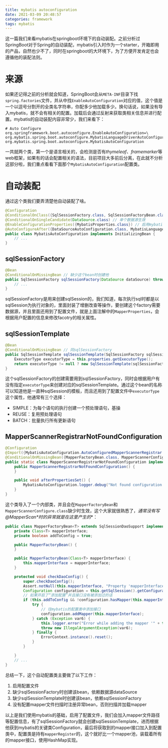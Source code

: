 ```yaml
---
title: mybatis autoconfiguration
date: 2021-03-09 20:48:57
categories: framework
tags: mybatis
---
```


这一篇我们来看mybatis在springboot环境下的自动装配。之前分析过SpringBoot对于Spring的自动装配，mybatis引入时作为一个starter，开箱即用的产品，自然也少不了，同时在springboot的大环境下，为了方便开发肯定也会遵循他的装配法则。

<!-- more -->

<!-- toc -->

# 来源

如果还记得之前的分析就会知道，SpringBoot会从`META-INF`目录下找`spring.factories`文件，并从中找`EnableAutoConfiguration`对应的值，这个值是一个以逗号分割开的全类名字符串，你配多少他加载多少。换句话说，如果没有导入mybatis，就不会有相关的配置。加载后会通过反射来获取类相关信息并进行配置。mybatis的自动装配内容非常少，我们来看下：

```properties
# Auto Configure
org.springframework.boot.autoconfigure.EnableAutoConfiguration=\
org.mybatis.spring.boot.autoconfigure.MybatisLanguageDriverAutoConfiguration,\
org.mybatis.spring.boot.autoconfigure.MybatisAutoConfiguration
```

一共就两个类，第一个是语言相关的，会检测是否有*thymeleaf*、*framemarker*等web框架，如果有的话会配置相关的语法，目前项目大多前后分离，在此就不分析这部分啦，我们重点看看下面那个`MybatisAutoConfiguration`配置类。

# 自动装配

通过这个类我们要弄清楚他自动装配了啥。

```java
@Configuration
@ConditionalOnClass({SqlSessionFactory.class, SqlSessionFactoryBean.class}) // 路径下存在这两个类的class时生效
@ConditionalOnSingleCandidate(DataSource.class) // 单个数据源生效
@EnableConfigurationProperties({MybatisProperties.class}) // 启用mybatis配置文件的属性
@AutoConfigureAfter({DataSourceAutoConfiguration.class, MybatisLanguageDriverAutoConfiguration.class}) // 这两个类后自动配置
public class MybatisAutoConfiguration implements InitializingBean {
    // ...
}
```

## sqlSessionFactory

```java
@Bean
@ConditionalOnMissingBean // 缺少这个bean时创建他
public SqlSessionFactory sqlSessionFactory(DataSource dataSource) throws Exception {
    // ...
}
```

sqlSessionFactory是用来创建sqlSession的，我们知道，每次执行sql时都是以sqlSession为执行对象的，里面封装了增删改查等操作，要创建这个factory需要数据源，并且里面还用到了配置文件，就是上面注解中的`MapperProperties`，会根据用户配置的信息来修改facotry的相关属性。

## sqlSessionTemplate

```java
@Bean
@ConditionalOnMissingBean // 同sqlSessionFactory
public SqlSessionTemplate sqlSessionTemplate(SqlSessionFactory sqlSessionFactory) {
    ExecutorType executorType = this.properties.getExecutorType();
    return executorType != null ? new SqlSessionTemplate(sqlSessionFactory, executorType) : new SqlSessionTemplate(sqlSessionFactory);
}
```

这个sqlSessionFactory的创建需要用到sqlSessionFactory，同时会根据用户有没有指定`executorType`来创建对应的sqlSessionTemplate。通过这个bean的名称可以知道他是一直种sqlSession的模板，而且还用到了配置文件中`executorType`这个属性，他通常有三个选择：

- SIMPLE：为每个语句的执行创建一个预处理语句，基操
- REUSE：复用预处理语句
- BATCH：批量执行所有更新语句

## MapperScannerRegistrarNotFoundConfiguration

```java
@Configuration
@Import({MybatisAutoConfiguration.AutoConfiguredMapperScannerRegistrar.class}) // 导入
@ConditionalOnMissingBean({MapperFactoryBean.class, MapperScannerConfigurer.class}) // 缺少这两个类时生效
public static class MapperScannerRegistrarNotFoundConfiguration implements InitializingBean {
    public MapperScannerRegistrarNotFoundConfiguration() {
    }

    public void afterPropertiesSet() {
        MybatisAutoConfiguration.logger.debug("Not found configuration for registering mapper bean using @MapperScan, MapperFactoryBean and MapperScannerConfigurer.");
    }
}
```

这个类导入了一个内部类，并且会在`MapperFactoryBean`和`MapperScannerConfigure.class`缺少时生效，这个大家就很熟悉了，**通常没有写*@MapperScan*时的异常就是在这里产生的**：

```java
public class MapperFactoryBean<T> extends SqlSessionDaoSupport implements FactoryBean<T> {
    private Class<T> mapperInterface;
    private boolean addToConfig = true;

    public MapperFactoryBean() {
    }

    public MapperFactoryBean(Class<T> mapperInterface) {
        this.mapperInterface = mapperInterface;
    }

    protected void checkDaoConfig() {
        super.checkDaoConfig();
        Assert.notNull(this.mapperInterface, "Property 'mapperInterface' is required");
        Configuration configuration = this.getSqlSession().getConfiguration();
        // 如果开启了“添加配置”并且接口没有被添加过的话
        if (this.addToConfig && !configuration.hasMapper(this.mapperInterface)) {
            try {
                // 往mybatis的配置类中添加接口
                configuration.addMapper(this.mapperInterface);
            } catch (Exception var6) {
                this.logger.error("Error while adding the mapper '" + this.mapperInterface + "' to configuration.", var6);
                throw new IllegalArgumentException(var6);
            } finally {
                ErrorContext.instance().reset();
            }
        }

    }
    // ...
}

```

总结一下，这个自动配置类主要做了以下工作：

1. 启用配置文件
2. 缺少sqlSessionFactory时创建该bean，依赖数据源dataSource
3. 缺少sqlSessionTemplate时创建该bean，依赖sqlSessionFactory
4. 没有配置mapper文件扫描时注册异常bean，否则扫描并加载mapper

以上是我们使用mybatis的基础，启用了配置文件，我们会加入mapper文件路径等配置信息，有了sqlSessionFactory就会创建sqlSessionTemplate，进而根据他获到mybatis的关键类Configuration，最后将获取到的mapper接口加入到配置类中，配置类是持有`mapperRegister`的，这个就好比一个mapper池，装载着所有的mapper接口，使用HashMap实现。